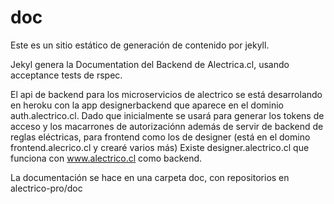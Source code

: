 # doc
Este es un sitio estático de generación de contenido por jekyll.

Jekyl genera la Documentation del Backend de Alectrica.cl, usando acceptance tests de rspec.

El api de backend para los microservicios de alectrico se está desarrolando en heroku con la app designerbackend que aparece en el dominio auth.alectrico.cl. Dado que inicialmente se usará para generar los tokens de acceso y los macarrones de autorizaciónn además de servir de backend de reglas eléctricas, para frontend como los de designer (está en el domino frontend.alecrico.cl y crearé varios más) Existe designer.alectrico.cl que funciona con www.alectrico.cl como backend.

La documentación se hace en una carpeta doc, con repositorios en alectrico-pro/doc
